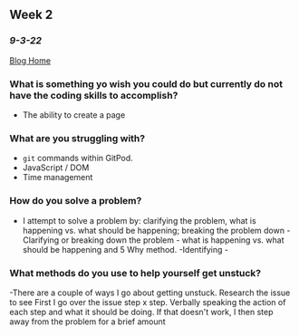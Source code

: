 ## Week 2
### *9-3-22*

[Blog Home](https://jeffgoens.github.io)

### What is something yo wish you could do but currently do not have the coding skills to accomplish?
- The ability to create a page 



### What are you struggling with?
- `git` commands within GitPod. 
- JavaScript / DOM
- Time management



### How do you solve a problem?
- I attempt to solve a problem by: clarifying the problem, what is happening vs. what should be happening; breaking the problem down
    -Clarifying or breaking down the problem - what is happening vs. what should be happening and 5 Why method.
    -Identifying - 


### What methods do you use to help yourself get unstuck?
-There are a couple of ways I go about getting unstuck. Research the issue to see First I go over the issue step x step. Verbally speaking the action of each step and what it should be doing. If that doesn't work, I then step away from the problem for a brief amount



